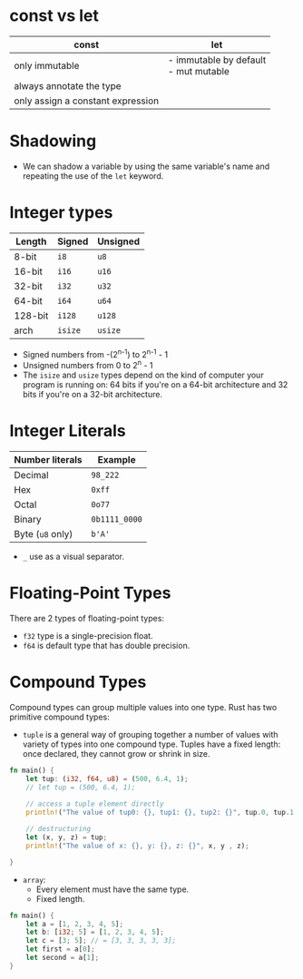 # const vs let
| const                             | let                                     |
|-----------------------------------|-----------------------------------------|
| only immutable                    | - immutable by default<br>- mut mutable |
| always annotate the type          |                                         |
| only assign a constant expression |                                         |

# Shadowing
- We can shadow a variable by using the same variable's name and repeating the use of the `let` keyword.

# Integer types
| Length  | Signed  | Unsigned |
|---------|---------|----------|
| 8-bit   | `i8`    | `u8`     |
| 16-bit  | `i16`   | `u16`    |
| 32-bit  | `i32`   | `u32`    |
| 64-bit  | `i64`   | `u64`    |
| 128-bit | `i128`  | `u128`   |
| arch    | `isize` | `usize`  |

- Signed numbers from -(2<sup>n-1</sup>) to 2<sup>n-1</sup> - 1
- Unsigned numbers from 0 to 2<sup>n</sup> - 1
- The `isize` and `usize` types depend on the kind of computer your program is running on: 64 bits if you're on a 64-bit architecture and 32 bits if you're on a 32-bit architecture.

# Integer Literals

| Number literals  | Example       |
|------------------|---------------|
| Decimal          | `98_222`      |
| Hex              | `0xff`        |
| Octal            | `0o77`        |
| Binary           | `0b1111_0000` |
| Byte (`u8` only) | `b'A'`        |
- `_` use as a visual separator.

# Floating-Point Types
There are 2 types of floating-point types:
- `f32` type is a single-precision float.
- `f64` is default type that has double precision.

# Compound Types
Compound types can group multiple values into one type. Rust has two primitive compound types:
- `tuple` is a general way of grouping together a number of values with variety of types into one compound type. Tuples have a fixed length: once declared, they cannot grow or shrink in size.
```rust
fn main() {
    let tup: (i32, f64, u8) = (500, 6.4, 1);
    // let tup = (500, 6.4, 1);
    
    // access a tuple element directly
    println!("The value of tup0: {}, tup1: {}, tup2: {}", tup.0, tup.1 , tup.2);

    // destructuring
    let (x, y, z) = tup;
    println!("The value of x: {}, y: {}, z: {}", x, y , z);

}
```
- `array`: 
  - Every element must have the same type.
  - Fixed length.
```rust
fn main() {
    let a = [1, 2, 3, 4, 5];
    let b: [i32; 5] = [1, 2, 3, 4, 5];
    let c = [3; 5]; // = [3, 3, 3, 3, 3];
    let first = a[0];
    let second = a[1];
}
```